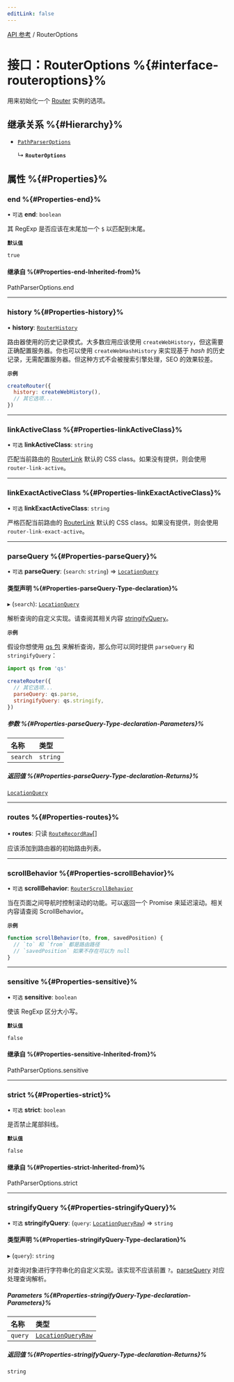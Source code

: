 ```yaml
---
editLink: false
---
```


[API 参考](../index.md) / RouterOptions

# 接口：RouterOptions %{#interface-routeroptions}%

用来初始化一个 [Router](Router.md) 实例的选项。

## 继承关系 %{#Hierarchy}%

- [`PathParserOptions`](../index.md#pathparseroptions)

  ↳ **`RouterOptions`**

## 属性 %{#Properties}%

### end %{#Properties-end}%

• `可选` **end**: `boolean`

其 RegExp 是否应该在末尾加一个 `$` 以匹配到末尾。

**`默认值`**

`true`

#### 继承自 %{#Properties-end-Inherited-from}%

PathParserOptions.end

___

### history %{#Properties-history}%

• **history**: [`RouterHistory`](RouterHistory.md)

路由器使用的历史记录模式。大多数应用应该使用 `createWebHistory`，但这需要正确配置服务器。你也可以使用 `createWebHashHistory` 来实现基于 *hash* 的历史记录，无需配置服务器。但这种方式不会被搜索引擎处理，SEO 的效果较差。

**`示例`**

```js
createRouter({
  history: createWebHistory(),
  // 其它选项...
})
```

___

### linkActiveClass %{#Properties-linkActiveClass}%

• `可选` **linkActiveClass**: `string`

匹配当前路由的 [RouterLink](../index.md#routerlink) 默认的 CSS class。如果没有提供，则会使用 `router-link-active`。

___

### linkExactActiveClass %{#Properties-linkExactActiveClass}%

• `可选` **linkExactActiveClass**: `string`

严格匹配当前路由的 [RouterLink](../index.md#routerlink) 默认的 CSS class。如果没有提供，则会使用 `router-link-exact-active`。

___

### parseQuery %{#Properties-parseQuery}%

• `可选` **parseQuery**: (`search`: `string`) => [`LocationQuery`](../index.md#locationquery)

#### 类型声明 %{#Properties-parseQuery-Type-declaration}%

▸ (`search`): [`LocationQuery`](../index.md#locationquery)

解析查询的自定义实现。请查阅其相关内容 [stringifyQuery](RouterOptions.md#stringifyquery)。

**`示例`**

假设你想使用 [qs 包](https://github.com/ljharb/qs) 来解析查询，那么你可以同时提供 `parseQuery` 和 `stringifyQuery`：

```js
import qs from 'qs'

createRouter({
  // 其它选项...
  parseQuery: qs.parse,
  stringifyQuery: qs.stringify,
})
```

##### 参数 %{#Properties-parseQuery-Type-declaration-Parameters}%

| 名称 | 类型 |
| :------ | :------ |
| `search` | `string` |

##### 返回值 %{#Properties-parseQuery-Type-declaration-Returns}%

[`LocationQuery`](../index.md#locationquery)

___

### routes %{#Properties-routes}%

• **routes**: 只读 [`RouteRecordRaw`](../index.md#routerecordraw)[]

应该添加到路由器的初始路由列表。

___

### scrollBehavior %{#Properties-scrollBehavior}%

• `可选` **scrollBehavior**: [`RouterScrollBehavior`](RouterScrollBehavior.md)

当在页面之间导航时控制滚动的功能。可以返回一个 Promise 来延迟滚动。相关内容请查阅 ScrollBehavior。

**`示例`**

```js
function scrollBehavior(to, from, savedPosition) {
  // `to` 和 `from` 都是路由路径
  // `savedPosition` 如果不存在可以为 null
}
```

___

### sensitive %{#Properties-sensitive}%

• `可选` **sensitive**: `boolean`

使该 RegExp 区分大小写。

**`默认值`**

`false`

#### 继承自 %{#Properties-sensitive-Inherited-from}%

PathParserOptions.sensitive

___

### strict %{#Properties-strict}%

• `可选` **strict**: `boolean`

是否禁止尾部斜线。

**`默认值`**

`false`

#### 继承自 %{#Properties-strict-Inherited-from}%

PathParserOptions.strict

___

### stringifyQuery %{#Properties-stringifyQuery}%

• `可选` **stringifyQuery**: (`query`: [`LocationQueryRaw`](../index.md#locationqueryraw)) => `string`

#### 类型声明 %{#Properties-stringifyQuery-Type-declaration}%

▸ (`query`): `string`

对查询对象进行字符串化的自定义实现。该实现不应该前置 `?`。[parseQuery](RouterOptions.md#parsequery) 对应处理查询解析。

##### Parameters %{#Properties-stringifyQuery-Type-declaration-Parameters}%

| 名称 | 类型 |
| :------ | :------ |
| `query` | [`LocationQueryRaw`](../index.md#locationqueryraw) |

##### 返回值 %{#Properties-stringifyQuery-Type-declaration-Returns}%

`string`
